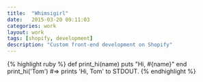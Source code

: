 ```yaml
---
title:  "Whimsigirl"
date:   2015-03-20 09:11:03
categories: work
layout: work
tags: [shopify, development]
description: "Custom front-end development on Shopify"
---
```


{% highlight ruby %}
def print_hi(name)
  puts "Hi, #{name}"
end
print_hi('Tom')
#=> prints 'Hi, Tom' to STDOUT.
{% endhighlight %}
